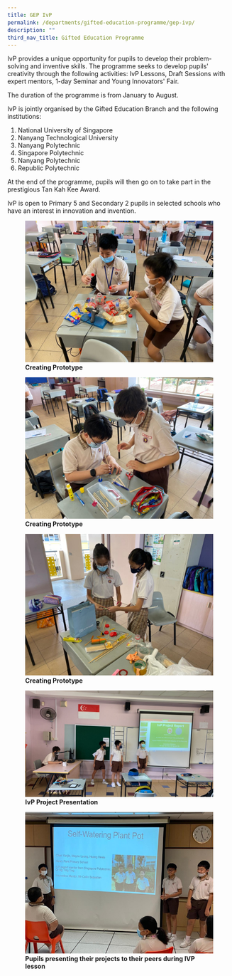 ```yaml
---
title: GEP IvP
permalink: /departments/gifted-education-programme/gep-ivp/
description: ""
third_nav_title: Gifted Education Programme
---
```

IvP provides a unique opportunity for pupils to develop their problem-solving and inventive skills. The programme seeks to develop pupils' creativity through the following activities: IvP Lessons, Draft Sessions with expert mentors, 1-day Seminar and Young Innovators' Fair.

The duration of the programme is from January to August.

IvP is jointly organised by the Gifted Education Branch and the following institutions:

1.  National University of Singapore
2.  Nanyang Technological University
3.  Nanyang Polytechnic
4.  Singapore Polytechnic
5.  Nanyang Polytechnic
6.  Republic Polytechnic

At the end of the programme, pupils will then go on to take part in the prestigious Tan Kah Kee Award.

IvP is open to Primary 5 and Secondary 2 pupils in selected schools who have an interest in innovation and invention.


<figure>
<img src="/images/1%20Creating%20Prototype.jpg">
<figcaption> <strong>Creating Prototype</strong> </figcaption>
</figure>

<figure>
<img src="/images/2%20Creating%20Prototype.jpg">
<figcaption> <strong>Creating Prototype</strong> </figcaption>
</figure>


<figure>
<img src="/images/3%20Creating%20Prototype.jpg">
<figcaption> <strong>Creating Prototype </strong> </figcaption>
</figure>


<figure>
<img src="/images/IvP%20Project%20Presentation.jpg">
<figcaption> <strong>IvP Project Presentation</strong> </figcaption>
</figure>


<figure>
<img src="/images/IVP%20Pic%201.png">
<figcaption> <strong>Pupils presenting their projects to their peers during IVP lesson </strong> </figcaption>
</figure>